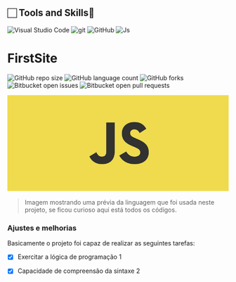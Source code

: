 ## 🏻 Tools and Skills🔗

![Visual Studio Code](https://img.shields.io/badge/Visual%20Studio%20Code-007ACC.svg?style=for-the-badge&logo=Visual-Studio-Code&logoColor=white)
![git](https://img.shields.io/badge/Git-F05032.svg?style=for-the-badge&logo=Git&logoColor=white)
![GitHub](https://img.shields.io/badge/GitHub-181717.svg?style=for-the-badge&logo=GitHub&logoColor=white)
![Js](https://img.shields.io/badge/JavaScript-F7DF1E.svg?style=for-the-badge&logo=JavaScript&logoColor=black")

<p>

# FirstSite

![GitHub repo size](https://img.shields.io/github/repo-size/ALucas314/README-template?style=for-the-badge)
![GitHub language count](https://img.shields.io/github/languages/count/ALucas314/README-template?style=for-the-badge)
![GitHub forks](https://img.shields.io/github/forks/ALucas314/README-template?style=for-the-badge)
![Bitbucket open issues](https://img.shields.io/bitbucket/issues/ALucas314/README-template?style=for-the-badge)
![Bitbucket open pull requests](https://img.shields.io/bitbucket/pr-raw/ALucas314/README-template?style=for-the-badge)

<img src="js/Assets/img/JS.jpg" alt="Exemplo imagem">

> Imagem mostrando uma prévia da linguagem que foi usada neste projeto, se ficou curioso aqui está todos os códigos.

### Ajustes e melhorias

Basicamente o projeto foi capaz de realizar as seguintes tarefas:

- [x] Exercitar a lógica de programação 1
- [x] Capacidade de compreensão da sintaxe 2
      
